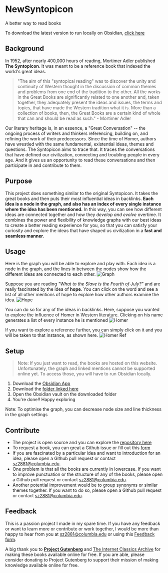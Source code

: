 # NewSyntopicon
A better way to read books

To download the latest version to run locally on Obsidian, [click here](https://github.com/sajjad2881/NewSyntopicon/releases/latest/download/NewSyntopicon.zip)

## Background 

In 1952, after nearly 400,000 hours of reading, Mortimer Adler published **The Syntopicon**. It was meant to be a reference book that indexed the world's great ideas.

>"The aim of this "syntopical reading" was to discover the unity and continuity of Western thought in the discussion of common themes and problems from one end of the tradition to the other. All the works in the Great Books are significantly related to one another and, taken together, they adequately present the ideas and issues, the terms and topics, that have made the Western tradition what it is. More than a collection of books, then, the Great Books are a certain kind of whole that can and should be read as such." - Mortimer Adler

Our literary heritage is, in an essence, a "Great Conversation" -- the ongoing process of writers and thinkers referencing, building on, and refining the work of their predecessors. Since the time of Homer, authors have wrestled with the same fundamental, existential ideas, themes and questions. The Syntopicon aims to trace that. It traces the conversations that have defined our civilization, connecting and troubling people in every age. And it gives us an opportunity to read these conversations and then participate in and contribute to them.

## Purpose

This project does something similar to the original Syntopicon. It takes the great books and then puts their most influential ideas in backlinks. **Each idea is a node in the graph, and also has an index of every single instance where the idea has been mentioned.** In this way, you can see how different ideas are connected together and how they *develop and evolve* overtime. It combines the power and flexibility of knowledge graphs with our best ideas to create a better reading experience for you, so that you can satisfy your curiosity and explore the ideas that have shaped us civilization in a **fast and seamless manner**.

## Usage

Here is the graph you will be able to explore and play with. Each idea is a node in the graph, and the lines in between the nodes show how the different ideas are connected to each other. 
![Graph](gifs/1.gif)

Suppose you are reading *"What to the Slave is the Fourth of July?"* and are really fascinated by the idea of **hope**. You can click on the word and see a list of all other mentions of hope to explore how other authors examine the idea. 
![Hope](gifs/4.gif)

You can do so for any of the ideas in backlinks. Here, suppose you wanted to explore the influence of Homer in Western literature. Clicking on his name generates a list of every instance he is mentioned
![Homer](gifs/2.gif)

If you want to explore a reference further, you can simply click on it and you will be taken to that instance, as shown here. 
![Homer Ref](gifs/3.gif)

## Setup

> Note: If you just want to read, the books are hosted on this website. Unfortunately, the graph and linked mentions cannot be supported online yet. To access those, you will have to run Obsidian locally. 

1. Download the [Obsidian App](https://obsidian.md)
2. Download the [folder linked here](https://github.com/sajjad2881/NewSyntopicon/releases/latest/download/NewSyntopicon.zip)
3. Open the Obsidian vault on the downloaded folder 
4. You're done!! Happy exploring

Note: To optimise the graph, you can decrease node size and line thickness in the graph settings


## Contribute
 - The project is open source and you can explore the [repository here](https://github.com/sajjad2881/NewSyntopicon)
 - To request a book, you can great a Github issue or fill out this [form](https://forms.gle/j4pNbxPdYLsmXSom7)
 - If you are fascinated by a particular idea and want to introduction for an idea, please open a Github pull request or contact sz2881@columbia.edu.
 - One problem is that all the books are currently in lowercase. If you want to improve punctuation or the structure of any of the books, please open a Github pull request or contact sz2881@columbia.edu.
 - Another potential improvement would be to group synonyms or similar themes together. If you want to do so, please open a Github pull request or contact sz2881@columbia.edu.

## Feedback 

This is a passion project I made in my spare time. If you have any feedback or want to learn more or contribute or work together, I would be more than happy to hear from you at sz2881@columbia.edu or using this [Feedback form](https://forms.gle/bZosThhSgnvKS6wz6). 

A big thank you to [**Project Gutenberg**](https://www.gutenberg.org) and [The Internet Classics Archive](http://classics.mit.edu/index.html) for making these books available online for free. If you are able, please consider donating to Project Gutenberg to support their mission of making knowledge available online for free. 